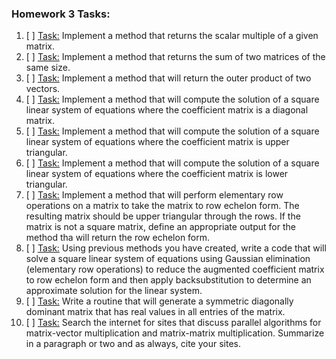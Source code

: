 ### Homework 3 Tasks:

1. [ ] [Task:](1-scalarmult.md)
 Implement a method that returns the scalar multiple of a given matrix. 
2. [ ] [Task:](2-1normabserr.md)
  Implement a method that returns the sum of two matrices of the same size. 
3. [ ] [Task:](3-infnormabserr.md)
 Implement a method that will return the outer product of two vectors. 
4. [ ] [Task:](4-1matrixnorm.md)
  Implement a method that will compute the solution of a square linear system of equations where the coefficient matrix is a diagonal matrix.  
5. [ ] [Task:](5-infmatrixnorm.md)
  Implement a method that will compute the solution of a square linear system of equations where the coefficient matrix is upper triangular.
6. [ ] [Task:](6-dotproduct.md)
  Implement a method that will compute the solution of a square linear system of equations where the coefficient matrix is lower triangular.
7. [ ] [Task:](7-crossproduct.md)
  Implement a method that will perform elementary row operations on a matrix to take the matrix to row echelon form. The resulting matrix should be upper triangular through the rows. If the matrix is not a square matrix, define an appropriate output for the method tha will return the row echelon form.
8. [ ] [Task:](8-matrixmultiplication.md)
 Using previous methods you have created, write a code that will solve a square linear system of equations using Gaussian elimination (elementary row operations) to reduce the augmented coefficient matrix to row echelon form and then apply backsubstitution to determine an approximate solution for the linear system. 
9. [ ] [Task:](9-diagdom.md)
 Write a routine that will generate a symmetric diagonally dominant matrix that has real values in all entries of the matrix.
10. [ ] [Task:](10-frobeniusnorm.md)
 Search the internet for sites that discuss parallel algorithms for matrix-vector multiplication and matrix-matrix multiplication. Summarize in a paragraph or two and as always, cite your sites. 
